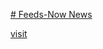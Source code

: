 [# Feeds-Now News](https://blksamori.github.io/feeds-now/)

[visit](https://blksamori.github.io/feeds-now/)
